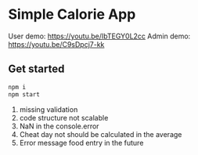 # Simple Calorie App

User demo: <https://youtu.be/IbTEGY0L2cc>
Admin demo: <https://youtu.be/C9sDpcj7-kk>

## Get started

```sh
npm i
npm start
```

1. missing validation
2. code structure not scalable
3. NaN in the console.error
4. Cheat day not should be calculated in the average
5. Error message food entry in the future
